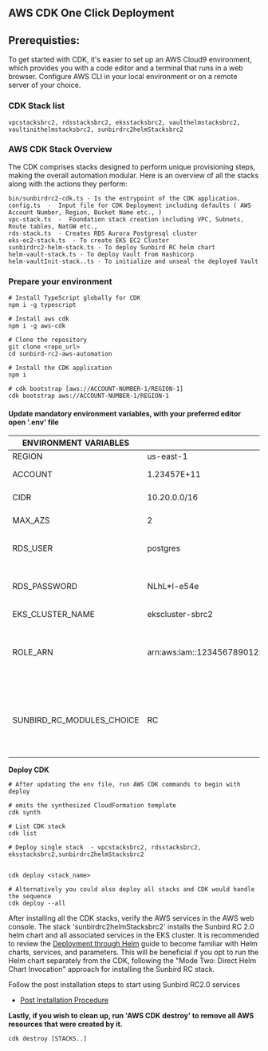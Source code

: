 ## AWS CDK One Click Deployment ##

## Prerequisties:
To get started with CDK, it's easier to set up an AWS Cloud9 environment, which provides you with a code editor and a terminal that runs in a web browser. Configure AWS CLI in your local environment or on a remote server of your choice.

### CDK Stack list
    vpcstacksbrc2, rdsstacksbrc2, eksstacksbrc2, vaulthelmstacksbrc2, vaultinithelmstacksbrc2, sunbirdrc2helmStacksbrc2

### AWS CDK Stack Overview
The CDK comprises stacks designed to perform unique provisioning steps, making the overall automation modular. Here is an overview of all the stacks along with the actions they perform:

    bin/sunbirdrc2-cdk.ts - Is the entrypoint of the CDK application.
    config.ts  -  Input file for CDK Deployment including defaults ( AWS Account Number, Region, Bucket Name etc., )
    vpc-stack.ts  -  Foundation stack creation including VPC, Subnets, Route tables, NatGW etc.,
    rds-stack.ts  - Creates RDS Aurora Postgresql cluster
    eks-ec2-stack.ts  - To create EKS EC2 Cluster    
    sunbirdrc2-helm-stack.ts - To deploy Sunbird RC helm chart
    helm-vault-stack.ts - To deploy Vault from Hashicorp
    helm-vaultInit-stack..ts - To initialize and unseal the deployed Vault


### Prepare your environment
```
# Install TypeScript globally for CDK
npm i -g typescript

# Install aws cdk
npm i -g aws-cdk

# Clone the repository 
git clone <repo_url>
cd sunbird-rc2-aws-automation

# Install the CDK application
npm i

# cdk bootstrap [aws://ACCOUNT-NUMBER-1/REGION-1]
cdk bootstrap aws://ACCOUNT-NUMBER-1/REGION-1
```

#### Update mandatory environment variables, with your preferred editor open '.env' file

   | ENVIRONMENT   VARIABLES   | EXAMPLE VALUE                                                                         | DESCRIPTION                                                                                                                                                            |
|---------------------------|---------------------------------------------------------------------------------------|------------------------------------------------------------------------------------------------------------------------------------------------------------------------|
| REGION                    | us-east-1                                                                             | AWS region                                                                                                                                                             |
| ACCOUNT                   | 1.23457E+11                                                                           | AWS 12 digit account number                                                                                                                                            |
| CIDR                      | 10.20.0.0/16                                                                          | VPC CIDR, change it as per your   environment                                                                                                                          |
| MAX_AZS                   | 2                                                                                     | AWS Availability Zone count,   default 2                                                                                                                               |
| RDS_USER                  | postgres                                                                              | Database user name for core   registory service, default 'postgres'                                                                                                    |
| RDS_PASSWORD              | NLhL*I-e54e                                                                           | Database password, used while DB   creation and passed down to Sunbrd RC services helm chart                                                                           |
| EKS_CLUSTER_NAME          | ekscluster-sbrc2                                                                      | AWS EKS Cluster name                                                                                                                                                   |
| ROLE_ARN                  | arn:aws:iam::123456789012:role/AWSReservedSSO_AWSAdministratorAccess_2961c11892dc6700 | Amazon EKS mastersRole, to be   associated with the system:masters RBAC group, giving super-user access to   the cluster                                               |
| SUNBIRD_RC_MODULES_CHOICE | RC                                                                                    | Modules to be insalled as part   of this deployment. Values may be  **'R'** -     Registry,  **'C'** - Credentialling, **'RC'** - registryAndCredentialling. Default value is 'RC'  |

**Deploy CDK**
```
# After updating the env file, run AWS CDK commands to begin with deploy

# emits the synthesized CloudFormation template
cdk synth 

# List CDK stack
cdk list

# Deploy single stack  - vpcstacksbrc2, rdsstacksbrc2, eksstacksbrc2,sunbirdrc2helmStacksbrc2


cdk deploy <stack_name>

# Alternatively you could also deploy all stacks and CDK would handle the sequence
cdk deploy --all 
```

After installing all the CDK stacks, verify the AWS services in the AWS web console. The stack 'sunbirdrc2helmStacksbrc2' installs the Sunbird RC 2.0 helm chart and all associated services in the EKS cluster. It is recommended to review the [Deployment through Helm](02-Deployment-Helm-Sunbirdrc2.md) guide to become familiar with Helm charts, services, and parameters. This will be beneficial if you opt to run the Helm chart separately from the CDK, following the "Mode Two: Direct Helm Chart Invocation" approach for installing the Sunbird RC stack.

Follow the post installation steps to start using Sunbird RC2.0 services

* [Post Installation Procedure](03-Post-Installation-Procedure.md)

**Lastly, if you wish to clean up, run 'AWS CDK destroy' to remove all AWS resources that were created by it.**
```
cdk destroy [STACKS..]
```
